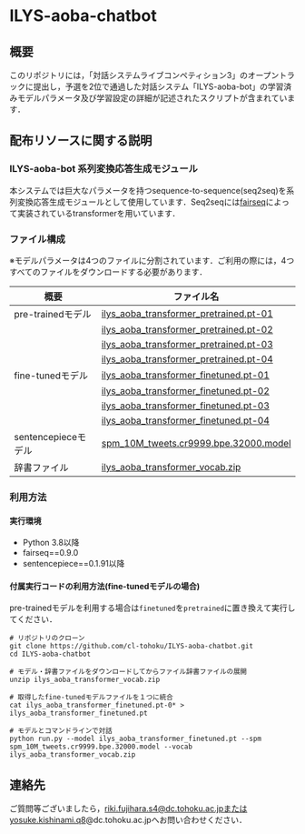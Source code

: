 # ILYS-aoba-chatbot

## 概要

このリポジトリには，「対話システムライブコンペティション3」のオープントラックに提出し，予選を2位で通過した対話システム「ILYS-aoba-bot」の学習済みモデルパラメータ及び学習設定の詳細が記述されたスクリプトが含まれています．


## 配布リソースに関する説明
### ILYS-aoba-bot 系列変換応答生成モジュール
本システムでは巨大なパラメータを持つsequence-to-sequence(seq2seq)を系列変換応答生成モジュールとして使用しています．Seq2seqには[fairseq](https://github.com/pytorch/fairseq)によって実装されているtransformerを用いています．

### ファイル構成

※モデルパラメータは4つのファイルに分割されています．ご利用の際には，4つすべてのファイルをダウンロードする必要があります．

|概要|ファイル名|
| ---- | ------------ |
|pre-trainedモデル| [ilys\_aoba\_transformer\_pretrained.pt-01](https://github.com/cl-tohoku/ILYS-aoba-chatbot/releases/download/20201104/ilys_aoba_transformer_pretrained.pt-01)|
|| [ilys\_aoba\_transformer\_pretrained.pt-02](https://github.com/cl-tohoku/ILYS-aoba-chatbot/releases/download/20201104/ilys_aoba_transformer_pretrained.pt-02)|
|| [ilys\_aoba\_transformer\_pretrained.pt-03](https://github.com/cl-tohoku/ILYS-aoba-chatbot/releases/download/20201104/ilys_aoba_transformer_pretrained.pt-03)|
|| [ilys\_aoba\_transformer\_pretrained.pt-04](https://github.com/cl-tohoku/ILYS-aoba-chatbot/releases/download/20201104/ilys_aoba_transformer_pretrained.pt-04)|
|fine-tunedモデル| [ilys\_aoba\_transformer\_finetuned.pt-01](https://github.com/cl-tohoku/ILYS-aoba-chatbot/releases/download/20201104/ilys_aoba_transformer_finetuned.pt-01) |
|| [ilys\_aoba\_transformer\_finetuned.pt-02](https://github.com/cl-tohoku/ILYS-aoba-chatbot/releases/download/20201104/ilys_aoba_transformer_finetuned.pt-02)|
|| [ilys\_aoba\_transformer\_finetuned.pt-03](https://github.com/cl-tohoku/ILYS-aoba-chatbot/releases/download/20201104/ilys_aoba_transformer_finetuned.pt-03)|
|| [ilys\_aoba\_transformer\_finetuned.pt-04](https://github.com/cl-tohoku/ILYS-aoba-chatbot/releases/download/20201104/ilys_aoba_transformer_finetuned.pt-04)|
|sentencepieceモデル|[spm\_10M\_tweets.cr9999.bpe.32000.model](https://github.com/cl-tohoku/ILYS-aoba-chatbot/releases/download/20201104/spm_10M_tweets.cr9999.bpe.32000.model)
|辞書ファイル|[ilys\_aoba\_transformer\_vocab.zip](https://github.com/cl-tohoku/ILYS-aoba-chatbot/releases/download/20201104/ilys_aoba_transformer_vocab.zip)|

### 利用方法
#### 実行環境
- Python 3.8以降
- fairseq==0.9.0
- sentencepiece==0.1.91以降

#### 付属実行コードの利用方法(fine-tunedモデルの場合)
pre-trainedモデルを利用する場合は`finetuned`を`pretrained`に置き換えて実行してください．

```
# リポジトリのクローン
git clone https://github.com/cl-tohoku/ILYS-aoba-chatbot.git
cd ILYS-aoba-chatbot

# モデル・辞書ファイルをダウンロードしてからファイル辞書ファイルの展開
unzip ilys_aoba_transformer_vocab.zip

# 取得したfine-tunedモデルファイルを１つに統合
cat ilys_aoba_transformer_finetuned.pt-0* > ilys_aoba_transformer_finetuned.pt

# モデルとコマンドラインで対話
python run.py --model ilys_aoba_transformer_finetuned.pt --spm spm_10M_tweets.cr9999.bpe.32000.model --vocab ilys_aoba_transformer_vocab.zip
```



## 連絡先
ご質問等ございましたら，riki.fujihara.s4@dc.tohoku.ac.jpまたはyosuke.kishinami.q8@dc.tohoku.ac.jpへお問い合わせください．

